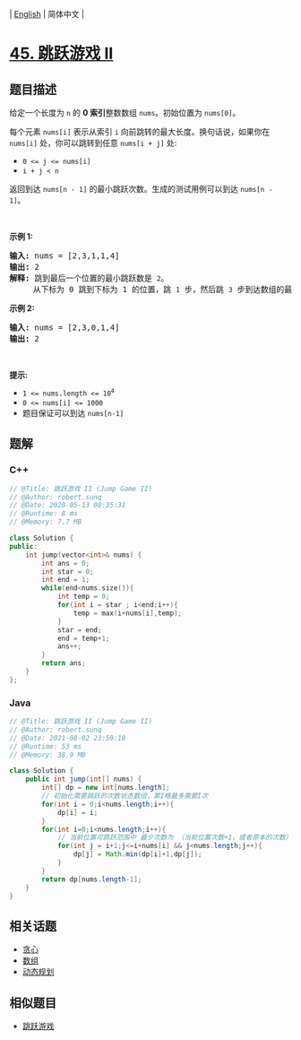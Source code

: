 
| [English](README_EN.md) | 简体中文 |

# [45. 跳跃游戏 II](https://leetcode.cn//problems/jump-game-ii/)

## 题目描述

<p>给定一个长度为 <code>n</code> 的 <strong>0 索引</strong>整数数组 <code>nums</code>。初始位置为 <code>nums[0]</code>。</p>

<p>每个元素 <code>nums[i]</code> 表示从索引 <code>i</code> 向前跳转的最大长度。换句话说，如果你在 <code>nums[i]</code> 处，你可以跳转到任意 <code>nums[i + j]</code> 处:</p>

<ul>
	<li><code>0 &lt;= j &lt;= nums[i]</code>&nbsp;</li>
	<li><code>i + j &lt; n</code></li>
</ul>

<p>返回到达&nbsp;<code>nums[n - 1]</code> 的最小跳跃次数。生成的测试用例可以到达 <code>nums[n - 1]</code>。</p>

<p>&nbsp;</p>

<p><strong>示例 1:</strong></p>

<pre>
<strong>输入:</strong> nums = [2,3,1,1,4]
<strong>输出:</strong> 2
<strong>解释:</strong> 跳到最后一个位置的最小跳跃数是 <code>2</code>。
&nbsp;    从下标为 0 跳到下标为 1 的位置，跳&nbsp;<code>1</code>&nbsp;步，然后跳&nbsp;<code>3</code>&nbsp;步到达数组的最后一个位置。
</pre>

<p><strong>示例 2:</strong></p>

<pre>
<strong>输入:</strong> nums = [2,3,0,1,4]
<strong>输出:</strong> 2
</pre>

<p>&nbsp;</p>

<p><strong>提示:</strong></p>

<ul>
	<li><code>1 &lt;= nums.length &lt;= 10<sup>4</sup></code></li>
	<li><code>0 &lt;= nums[i] &lt;= 1000</code></li>
	<li>题目保证可以到达&nbsp;<code>nums[n-1]</code></li>
</ul>


## 题解


### C++

```C++
// @Title: 跳跃游戏 II (Jump Game II)
// @Author: robert.sunq
// @Date: 2020-05-13 00:35:31
// @Runtime: 8 ms
// @Memory: 7.7 MB

class Solution {
public:
    int jump(vector<int>& nums) {
        int ans = 0;
        int star = 0;
        int end = 1;
        while(end<nums.size()){
            int temp = 0;
            for(int i = star ; i<end;i++){
                temp = max(i+nums[i],temp);
            }
            star = end;
            end = temp+1;
            ans++;
        }
        return ans;
    }
};
```



### Java

```Java
// @Title: 跳跃游戏 II (Jump Game II)
// @Author: robert.sunq
// @Date: 2021-08-02 23:59:18
// @Runtime: 53 ms
// @Memory: 38.9 MB

class Solution {
    public int jump(int[] nums) {
        int[] dp = new int[nums.length];
        // 初始化需要跳跃的次数状态数组，第I格最多需要I次
        for(int i = 0;i<nums.length;i++){
            dp[i] = i;
        }
        for(int i=0;i<nums.length;i++){
            // 当前位置可跳跃范围中 最少次数为 （当前位置次数+1，或者原本的次数）
            for(int j = i+1;j<=i+nums[i] && j<nums.length;j++){
                dp[j] = Math.min(dp[i]+1,dp[j]);
            }
        }
        return dp[nums.length-1];
    }
}
```



## 相关话题

- [贪心](https://leetcode.cn//tag/greedy)
- [数组](https://leetcode.cn//tag/array)
- [动态规划](https://leetcode.cn//tag/dynamic-programming)

## 相似题目


- [跳跃游戏](../jump-game/README.md)
